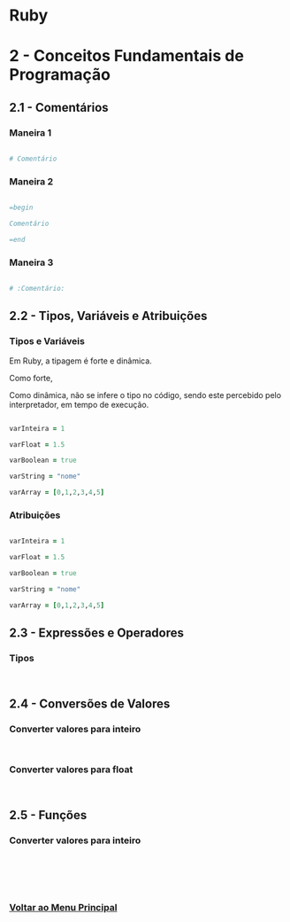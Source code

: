 # Ruby

# 2 - Conceitos Fundamentais de Programação

## 2.1 - Comentários

### Maneira 1

```Ruby

# Comentário

```

### Maneira 2

```Ruby

=begin

Comentário

=end

```

### Maneira 3

```Ruby

# :Comentário:

```

## 2.2 - Tipos, Variáveis e Atribuições

### Tipos e Variáveis

Em Ruby, a tipagem é forte e dinâmica.

Como forte, 

Como dinâmica, não se infere o tipo no código, sendo este percebido pelo interpretador, em tempo de execução.

```Ruby

varInteira = 1

varFloat = 1.5

varBoolean = true

varString = "nome"

varArray = [0,1,2,3,4,5]

```

### Atribuições



```Ruby

varInteira = 1

varFloat = 1.5

varBoolean = true

varString = "nome"

varArray = [0,1,2,3,4,5]

```

## 2.3 - Expressões e Operadores

### Tipos

```Ruby



```

## 2.4 - Conversões de Valores

### Converter valores para inteiro

```Ruby



```

### Converter valores para float

```Ruby



```

## 2.5 - Funções

### Converter valores para inteiro

```Ruby



```

<br><br>

### [Voltar ao Menu Principal](../Ola-Mundo.md)